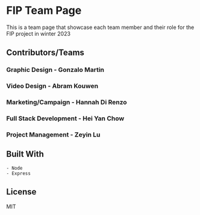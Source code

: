 # FIP Team Page
This is a team page that showcase each team member and their role for the FIP project in winter 2023

## Contributors/Teams
### Graphic Design - Gonzalo Martin
### Video Design - Abram Kouwen
### Marketing/Campaign - Hannah Di Renzo
### Full Stack Development - Hei Yan Chow
### Project Management - Zeyin Lu

## Built With
    - Node
    - Express

## License
MIT

